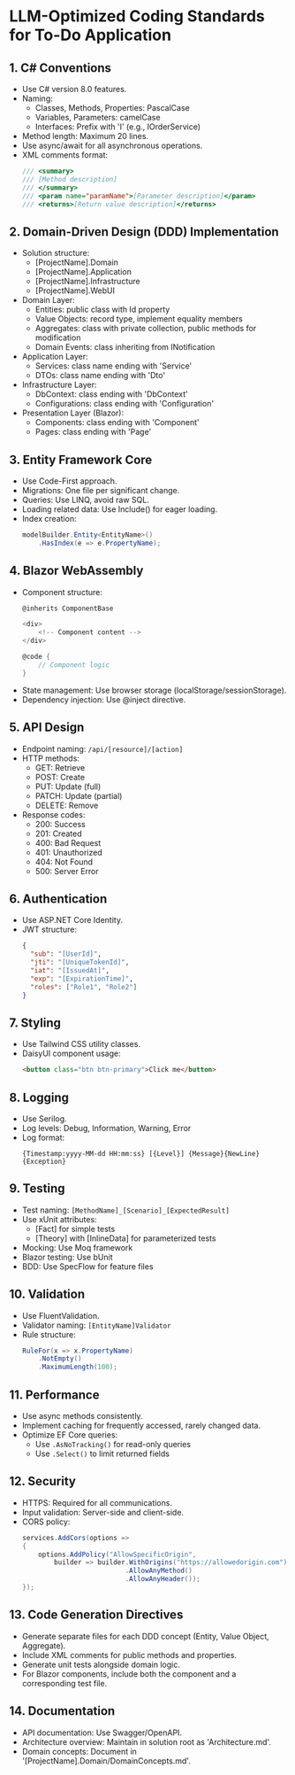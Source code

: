 # LLM-Optimized Coding Standards for To-Do Application

## 1. C# Conventions
- Use C# version 8.0 features.
- Naming:
  - Classes, Methods, Properties: PascalCase
  - Variables, Parameters: camelCase
  - Interfaces: Prefix with 'I' (e.g., IOrderService)
- Method length: Maximum 20 lines.
- Use async/await for all asynchronous operations.
- XML comments format:
  ```csharp
  /// <summary>
  /// [Method description]
  /// </summary>
  /// <param name="paramName">[Parameter description]</param>
  /// <returns>[Return value description]</returns>
  ```

## 2. Domain-Driven Design (DDD) Implementation
- Solution structure:
  - [ProjectName].Domain
  - [ProjectName].Application
  - [ProjectName].Infrastructure
  - [ProjectName].WebUI
- Domain Layer:
  - Entities: public class with Id property
  - Value Objects: record type, implement equality members
  - Aggregates: class with private collection, public methods for modification
  - Domain Events: class inheriting from INotification
- Application Layer:
  - Services: class name ending with 'Service'
  - DTOs: class name ending with 'Dto'
- Infrastructure Layer:
  - DbContext: class ending with 'DbContext'
  - Configurations: class ending with 'Configuration'
- Presentation Layer (Blazor):
  - Components: class ending with 'Component'
  - Pages: class ending with 'Page'

## 3. Entity Framework Core
- Use Code-First approach.
- Migrations: One file per significant change.
- Queries: Use LINQ, avoid raw SQL.
- Loading related data: Use Include() for eager loading.
- Index creation:
  ```csharp
  modelBuilder.Entity<EntityName>()
      .HasIndex(e => e.PropertyName);
  ```

## 4. Blazor WebAssembly
- Component structure:
  ```csharp
  @inherits ComponentBase
  
  <div>
      <!-- Component content -->
  </div>
  
  @code {
      // Component logic
  }
  ```
- State management: Use browser storage (localStorage/sessionStorage).
- Dependency injection: Use @inject directive.

## 5. API Design
- Endpoint naming: `/api/[resource]/[action]`
- HTTP methods:
  - GET: Retrieve
  - POST: Create
  - PUT: Update (full)
  - PATCH: Update (partial)
  - DELETE: Remove
- Response codes:
  - 200: Success
  - 201: Created
  - 400: Bad Request
  - 401: Unauthorized
  - 404: Not Found
  - 500: Server Error

## 6. Authentication
- Use ASP.NET Core Identity.
- JWT structure:
  ```json
  {
    "sub": "[UserId]",
    "jti": "[UniqueTokenId]",
    "iat": "[IssuedAt]",
    "exp": "[ExpirationTime]",
    "roles": ["Role1", "Role2"]
  }
  ```

## 7. Styling
- Use Tailwind CSS utility classes.
- DaisyUI component usage:
  ```html
  <button class="btn btn-primary">Click me</button>
  ```

## 8. Logging
- Use Serilog.
- Log levels: Debug, Information, Warning, Error
- Log format:
  ```
  {Timestamp:yyyy-MM-dd HH:mm:ss} [{Level}] {Message}{NewLine}{Exception}
  ```

## 9. Testing
- Test naming: `[MethodName]_[Scenario]_[ExpectedResult]`
- Use xUnit attributes:
  - [Fact] for simple tests
  - [Theory] with [InlineData] for parameterized tests
- Mocking: Use Moq framework
- Blazor testing: Use bUnit
- BDD: Use SpecFlow for feature files

## 10. Validation
- Use FluentValidation.
- Validator naming: `[EntityName]Validator`
- Rule structure:
  ```csharp
  RuleFor(x => x.PropertyName)
      .NotEmpty()
      .MaximumLength(100);
  ```

## 11. Performance
- Use async methods consistently.
- Implement caching for frequently accessed, rarely changed data.
- Optimize EF Core queries:
  - Use `.AsNoTracking()` for read-only queries
  - Use `.Select()` to limit returned fields

## 12. Security
- HTTPS: Required for all communications.
- Input validation: Server-side and client-side.
- CORS policy:
  ```csharp
  services.AddCors(options =>
  {
      options.AddPolicy("AllowSpecificOrigin",
          builder => builder.WithOrigins("https://allowedorigin.com")
                            .AllowAnyMethod()
                            .AllowAnyHeader());
  });
  ```

## 13. Code Generation Directives
- Generate separate files for each DDD concept (Entity, Value Object, Aggregate).
- Include XML comments for public methods and properties.
- Generate unit tests alongside domain logic.
- For Blazor components, include both the component and a corresponding test file.

## 14. Documentation
- API documentation: Use Swagger/OpenAPI.
- Architecture overview: Maintain in solution root as 'Architecture.md'.
- Domain concepts: Document in '[ProjectName].Domain/DomainConcepts.md'.